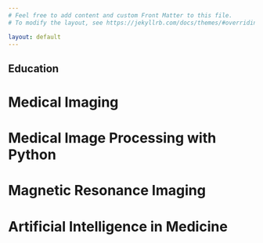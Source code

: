 ```yaml
---
# Feel free to add content and custom Front Matter to this file.
# To modify the layout, see https://jekyllrb.com/docs/themes/#overriding-theme-defaults

layout: default
---
```


## Education

# Medical Imaging
# Medical Image Processing with Python
# Magnetic Resonance Imaging
# Artificial Intelligence in Medicine
